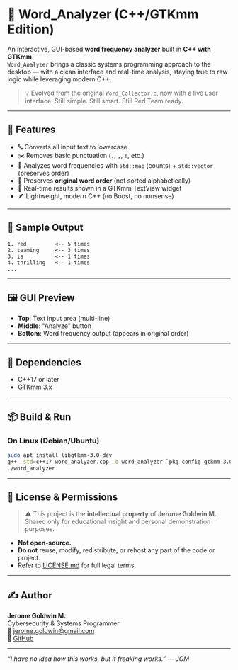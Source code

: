 # 🧠 Word_Analyzer (C++/GTKmm Edition)

An interactive, GUI-based **word frequency analyzer** built in **C++ with GTKmm**.  
`Word_Analyzer` brings a classic systems programming approach to the desktop — with a clean interface and real-time analysis, staying true to raw logic while leveraging modern C++.

> 💡 Evolved from the original `Word_Collector.c`, now with a live user interface. Still simple. Still smart. Still Red Team ready.

---

## 🚀 Features

- 🔤 Converts all input text to lowercase
- ✂️ Removes basic punctuation (`.`, `,`, `!`, etc.)
- 🧠 Analyzes word frequencies with `std::map` (counts) + `std::vector` (preserves order)
- 🔁 Preserves **original word order** (not sorted alphabetically)
- 💬 Real-time results shown in a GTKmm TextView widget
- 🪶 Lightweight, modern C++ (no Boost, no nonsense)

---

## 🧪 Sample Output

```
1. red         <-- 5 times
2. teaming     <-- 3 times
3. is          <-- 1 times
4. thrilling   <-- 1 times
...
```

---

## 🖼️ GUI Preview

- **Top**: Text input area (multi-line)
- **Middle**: "Analyze" button
- **Bottom**: Word frequency output (appears in original order)

---

## 🧰 Dependencies

- C++17 or later
- [GTKmm 3.x](https://www.gtkmm.org/en/)

---

## 📦 Build & Run

### On Linux (Debian/Ubuntu)

```bash
sudo apt install libgtkmm-3.0-dev
g++ -std=c++17 word_analyzer.cpp -o word_analyzer `pkg-config gtkmm-3.0 --cflags --libs`
./word_analyzer
```

---

## 🛑 License & Permissions

> ⚠️ This project is the **intellectual property** of **Jerome Goldwin M.**  
> Shared only for educational insight and personal demonstration purposes.

- **Not open-source.**
- **Do not** reuse, modify, redistribute, or rehost any part of the code or project.
- Refer to [LICENSE.md](./LICENSE.md) for full legal terms.

---

## ✍️ Author

**Jerome Goldwin M.**  
Cybersecurity & Systems Programmer  
📧 jerome.goldwin@gmail.com  
🔗 [GitHub](https://github.com/Jerome-Goldwin)

---

_“I have no idea how this works, but it freaking works.” — JGM_
